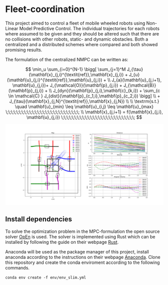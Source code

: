 # Fleet-coordination
This project aimed to control a fleet of mobile wheeled robots using Non-Linear Model Predictive Control. The individual trajectories for each robots where assumed to be given and they should be altered such that there are no collisions with other robots, static- and dynamic obstacles. Both a centralized and a distributed schemes where compared and both showed promising results. 

The formulation of the centralized NMPC can be written as: 

$$ 
\min_u \sum_{i=0}^{N-1} \bigg[ \sum_{j=1}^M J_{\tau}(\mathbf{x}_{j,i}^{\textit{ref}},\mathbf{x}_{j,i}) + J_{u}(\mathbf{u}_{j,i}^{\textit{ref}},\mathbf{u}_{j,i}) + \\
    J_{a}(\mathbf{u}_{j,i+1}, \mathbf{u}_{j,i})+ J_{\mathcal{O}}(\mathbf{p}_{j,i}) + J_{\mathcal{B}}(\mathbf{p}_{j,i}) + \\ 
    J_{dyn}(\mathbf{p}_{j,i},\mathbf{c}_{k,i}) + \sum_{c \in \mathcal{C} } J_{dist}(\mathbf{p}_{c_1,i},\mathbf{p}_{c_2,i})  \bigg] \\
    + J_{\tau}(\mathbf{x}_{j,N}^{\textit{ref}},\mathbf{x}_{j,N})  \\ \\
    \textrm{s.t.} \quad \mathbf{u}_{min} \leq \mathbf{u}_{i,j} \leq \mathbf{u}_{max} \;\;\;\;\;\;\;\;\;\;\;\;\;\;\;\;\;\;\;\;\;\;\;\;\;\;\;\; \\
    \mathbf{x}_{j,i+1} = f(\mathbf{x}_{j,i}, \mathbf{u}_{j,i}) \;\;\;\;\;\;\;\;\;\;\;\;\;\;\;\;\;\;\;\;\;\;\;\;\;\;\;\;
$$

![img](docs/displayimg.png)

## Install dependencies
To solve the optimization problem in the MPC-formulation the open source solver [OpEn](https://alphaville.github.io/optimization-engine/docs/installation) is used. The solver is implemented using Rust which can be installed by following the guide on their webpage [Rust](https://www.rust-lang.org/tools/install). 

Anaconda will be used as the package manager of this project, install anaconda according to the instructions on their webpage [Anaconda](https://www.anaconda.com/products/individual). Clone this repository and create the conda enviroment according to the following commands. 

```
conda env create -f env/env_slim.yml
```
